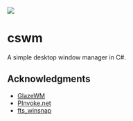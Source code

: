 ![](./src/cswm/icon.ico)

# cswm

A simple desktop window manager in C#.

## Acknowledgments

- [GlazeWM](https://github.com/lars-berger/GlazeWM)
- [PInvoke.net](https://www.pinvoke.net/index.aspx)
- [fts_winsnap](https://github.com/forrestthewoods/fts_winsnap)